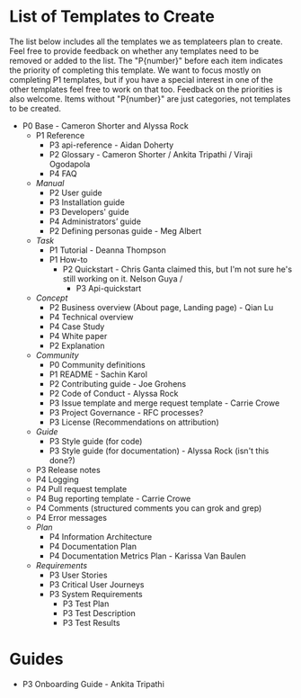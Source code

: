 # List of Templates to Create

The list below includes all the templates we as templateers plan to create. Feel free to provide feedback on whether any templates need to be removed or added to the list. The "P{number}" before each item indicates the priority of completing this template. We want to focus mostly on completing P1 templates, but if you have a special interest in one of the other templates feel free to work on that too. Feedback on the priorities is also welcome. Items without "P{number}" are just categories, not templates to be created.

* P0 Base - Cameron Shorter and Alyssa Rock
	* P1 Reference
		* P3 api-reference - Aidan Doherty
		* P2 Glossary - Cameron Shorter / Ankita Tripathi / Viraji Ogodapola
		* P4 FAQ
	* *Manual*
		* P2 User guide
		* P3 Installation guide
		* P3 Developers' guide
		* P4 Administrators’ guide
		* P2 Defining personas guide - Meg Albert
	* *Task*
		* P1 Tutorial - Deanna Thompson
		* P1 How-to
			* P2 Quickstart - Chris Ganta claimed this, but I'm not sure he's still working on it. Nelson Guya / 
				* P3 Api-quickstart
	* *Concept*
		* P2 Business overview (About page, Landing page) - Qian Lu
		* P4 Technical overview
		* P4 Case Study
		* P4 White paper
		* P2 Explanation
	* *Community*
		* P0 Community definitions
		* P1 README - Sachin Karol
		* P2 Contributing guide - Joe Grohens
		* P2 Code of Conduct - Alyssa Rock
		* P3 Issue template and merge request template - Carrie Crowe
		* P3 Project Governance - RFC processes?
		* P3 License (Recommendations on attribution)
	* *Guide*
		* P3 Style guide (for code)
		* P3 Style guide (for documentation) - Alyssa Rock (isn't this done?)
	* P3 Release notes
	* P4 Logging
	* P4 Pull request template
	* P4 Bug reporting template - Carrie Crowe
	* P4 Comments (structured comments you can grok and grep)
	* P4 Error messages
	* *Plan*
		* P4 Information Architecture
		* P4 Documentation Plan
		* P4 Documentation Metrics Plan - Karissa Van Baulen
	* *Requirements*
		* P3 User Stories
		* P3 Critical User Journeys
		* P3 System Requirements
	        * P3 Test Plan
	        * P3 Test Description
	        * P3 Test Results

# Guides

* P3 Onboarding Guide - Ankita Tripathi
